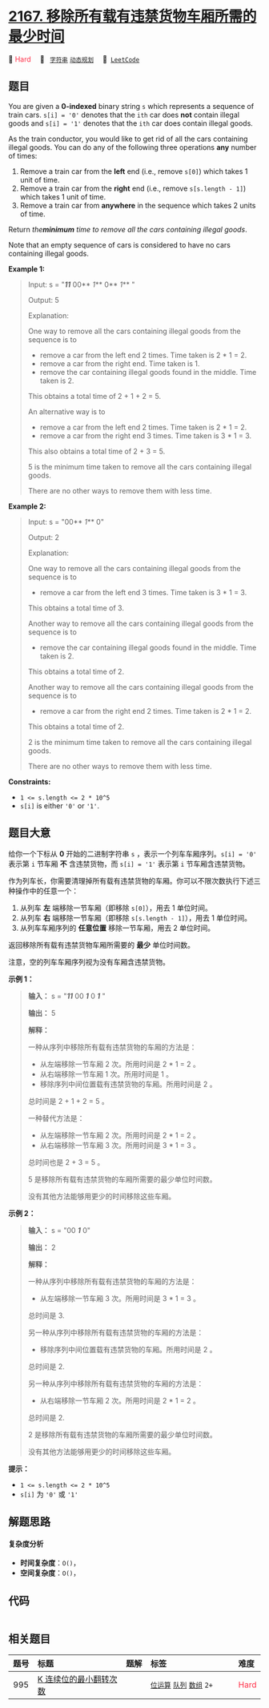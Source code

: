 # [2167. 移除所有载有违禁货物车厢所需的最少时间](https://leetcode.com/problems/minimum-time-to-remove-all-cars-containing-illegal-goods)

🔴 <font color=#ff334b>Hard</font>&emsp; 🔖&ensp; [`字符串`](/leetcode-js/outline/tag/string.md) [`动态规划`](/leetcode-js/outline/tag/dynamic-programming.md)&emsp; 🔗&ensp;[`LeetCode`](https://leetcode.com/problems/minimum-time-to-remove-all-cars-containing-illegal-goods)

## 题目

You are given a **0-indexed** binary string `s` which represents a sequence of
train cars. `s[i] = '0'` denotes that the `ith` car does **not** contain
illegal goods and `s[i] = '1'` denotes that the `ith` car does contain illegal
goods.

As the train conductor, you would like to get rid of all the cars containing
illegal goods. You can do any of the following three operations **any** number
of times:

  1. Remove a train car from the **left** end (i.e., remove `s[0]`) which takes 1 unit of time.
  2. Remove a train car from the **right** end (i.e., remove `s[s.length - 1]`) which takes 1 unit of time.
  3. Remove a train car from **anywhere** in the sequence which takes 2 units of time.

Return _the**minimum** time to remove all the cars containing illegal goods_.

Note that an empty sequence of cars is considered to have no cars containing
illegal goods.



**Example 1:**

> Input: s = "**_11_** 00** _1_** 0** _1_** "
> 
> Output: 5
> 
> Explanation: 
> 
> One way to remove all the cars containing illegal goods from the sequence is to
> - remove a car from the left end 2 times. Time taken is 2 * 1 = 2.
> - remove a car from the right end. Time taken is 1.
> - remove the car containing illegal goods found in the middle. Time taken is 2.
> 
> This obtains a total time of 2 + 1 + 2 = 5. 
> 
> 
> 
> An alternative way is to
> - remove a car from the left end 2 times. Time taken is 2 * 1 = 2.
> - remove a car from the right end 3 times. Time taken is 3 * 1 = 3.
> 
> This also obtains a total time of 2 + 3 = 5.
> 
> 
> 
> 5 is the minimum time taken to remove all the cars containing illegal goods. 
> 
> There are no other ways to remove them with less time.

**Example 2:**

> Input: s = "00** _1_** 0"
> 
> Output: 2
> 
> Explanation:
> 
> One way to remove all the cars containing illegal goods from the sequence is to
> - remove a car from the left end 3 times. Time taken is 3 * 1 = 3.
> 
> This obtains a total time of 3.
> 
> 
> 
> Another way to remove all the cars containing illegal goods from the sequence is to
> - remove the car containing illegal goods found in the middle. Time taken is 2.
> 
> This obtains a total time of 2.
> 
> 
> 
> Another way to remove all the cars containing illegal goods from the sequence is to 
> - remove a car from the right end 2 times. Time taken is 2 * 1 = 2. 
> 
> This obtains a total time of 2.
> 
> 
> 
> 2 is the minimum time taken to remove all the cars containing illegal goods. 
> 
> There are no other ways to remove them with less time.



**Constraints:**

  * `1 <= s.length <= 2 * 10^5`
  * `s[i]` is either `'0'` or `'1'`.


## 题目大意

给你一个下标从 **0** 开始的二进制字符串 `s` ，表示一个列车车厢序列。`s[i] = '0'` 表示第 `i` 节车厢 **不** 含违禁货物，而
`s[i] = '1'` 表示第 `i` 节车厢含违禁货物。

作为列车长，你需要清理掉所有载有违禁货物的车厢。你可以不限次数执行下述三种操作中的任意一个：

  1. 从列车 **左** 端移除一节车厢（即移除 `s[0]`），用去 1 单位时间。
  2. 从列车 **右** 端移除一节车厢（即移除 `s[s.length - 1]`），用去 1 单位时间。
  3. 从列车车厢序列的 **任意位置** 移除一节车厢，用去 2 单位时间。

返回移除所有载有违禁货物车厢所需要的 **最少** 单位时间数。

注意，空的列车车厢序列视为没有车厢含违禁货物。



**示例 1：**

> 
> 
> 
> 
> 
> **输入：** s = "_**11**_ 00 _**1**_ 0 _**1**_ "
> 
> **输出：** 5
> 
> **解释：**
> 
> 一种从序列中移除所有载有违禁货物的车厢的方法是：
> - 从左端移除一节车厢 2 次。所用时间是 2 * 1 = 2 。
> - 从右端移除一节车厢 1 次。所用时间是 1 。
> - 移除序列中间位置载有违禁货物的车厢。所用时间是 2 。
> 
> 总时间是 2 + 1 + 2 = 5 。
> 
> 
> 
> 一种替代方法是：
> - 从左端移除一节车厢 2 次。所用时间是 2 * 1 = 2 。
> - 从右端移除一节车厢 3 次。所用时间是 3 * 1 = 3 。
> 
> 总时间也是 2 + 3 = 5 。
> 
> 
> 
> 5 是移除所有载有违禁货物的车厢所需要的最少单位时间数。
> 
> 没有其他方法能够用更少的时间移除这些车厢。

**示例 2：**

> 
> 
> 
> 
> 
> **输入：** s = "00 _**1**_ 0"
> 
> **输出：** 2
> 
> **解释：**
> 
> 一种从序列中移除所有载有违禁货物的车厢的方法是：
> - 从左端移除一节车厢 3 次。所用时间是 3 * 1 = 3 。
> 
> 总时间是 3.
> 
> 
> 
> 另一种从序列中移除所有载有违禁货物的车厢的方法是：
> - 移除序列中间位置载有违禁货物的车厢。所用时间是 2 。
> 
> 总时间是 2.
> 
> 
> 
> 另一种从序列中移除所有载有违禁货物的车厢的方法是：
> - 从右端移除一节车厢 2 次。所用时间是 2 * 1 = 2 。
> 
> 总时间是 2.
> 
> 
> 
> 2 是移除所有载有违禁货物的车厢所需要的最少单位时间数。
> 
> 没有其他方法能够用更少的时间移除这些车厢。



**提示：**

  * `1 <= s.length <= 2 * 10^5`
  * `s[i]` 为 `'0'` 或 `'1'`


## 解题思路

#### 复杂度分析

- **时间复杂度**：`O()`，
- **空间复杂度**：`O()`，

## 代码

```javascript

```

## 相关题目

<!-- prettier-ignore -->
| 题号 | 标题 | 题解 | 标签 | 难度 |
| :------: | :------ | :------: | :------ | :------ |
| 995 | [K 连续位的最小翻转次数](https://leetcode.com/problems/minimum-number-of-k-consecutive-bit-flips) |  |  [`位运算`](/leetcode-js/outline/tag/bit-manipulation.md) [`队列`](/leetcode-js/outline/tag/queue.md) [`数组`](/leetcode-js/outline/tag/array.md) `2+` | <font color=#ff334b>Hard</font> |

<style>
.blue {
    background-color: #096dd9;
    padding: 0.25rem 0.5rem;
    margin: 0;
    font-size: 0.85em;
    border-radius: 3px;
    color: white;
    font-weight: 500;
}
table th:first-of-type { width: 10%; }
table th:nth-of-type(2) { width: 35%; }
table th:nth-of-type(3) { width: 10%; }
table th:nth-of-type(4) { width: 35%; }
table th:nth-of-type(5) { width: 10%; }
</style>
